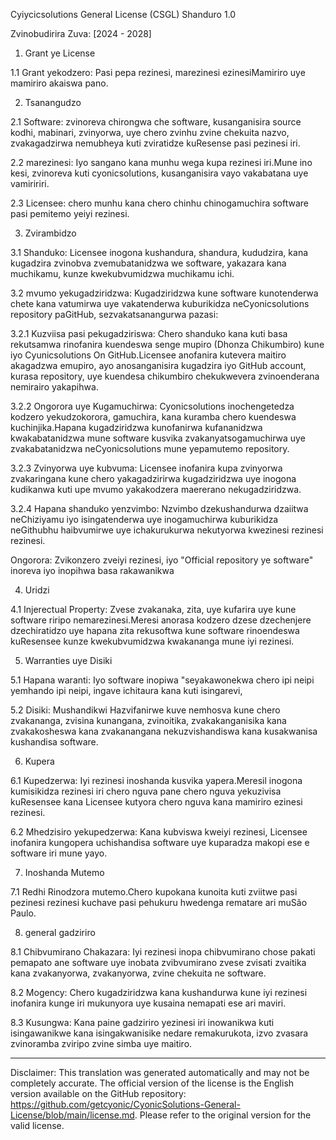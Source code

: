 Cyiycicsolutions General License (CSGL)
Shanduro 1.0

Zvinobudirira Zuva: [2024 - 2028]

1. Grant ye License

1.1 Grant yekodzero: Pasi pepa rezinesi, marezinesi ezinesiMamiriro uye mamiriro akaiswa pano.

2. Tsanangudzo

2.1 Software: zvinoreva chirongwa che software, kusanganisira source kodhi, mabinari, zvinyorwa, uye chero zvinhu zvine chekuita nazvo, zvakagadzirwa nemubheya kuti zviratidze kuResense pasi pezinesi iri.

2.2 marezinesi: Iyo sangano kana munhu wega kupa rezinesi iri.Mune ino kesi, zvinoreva kuti cyonicsolutions, kusanganisira vayo vakabatana uye vamiririri.

2.3 Licensee: chero munhu kana chero chinhu chinogamuchira software pasi pemitemo yeiyi rezinesi.

3. Zvirambidzo

3.1 Shanduko: Licensee inogona kushandura, shandura, kududzira, kana kugadzira zvinobva zvemubatanidzwa we software, yakazara kana muchikamu, kunze kwekubvumidzwa muchikamu ichi.

3.2 mvumo yekugadziridzwa: Kugadziridzwa kune software kunotenderwa chete kana vatumirwa uye vakatenderwa kuburikidza neCyonicsolutions repository paGitHub, sezvakatsanangurwa pazasi:

3.2.1 Kuzviisa pasi pekugadziriswa: Chero shanduko kana kuti basa rekutsamwa rinofanira kuendeswa senge mupiro (Dhonza Chikumbiro) kune iyo Cyunicsolutions On GitHub.Licensee anofanira kutevera maitiro akagadzwa emupiro, ayo anosanganisira kugadzira iyo GitHub account, kurasa repository, uye kuendesa chikumbiro chekukwevera zvinoenderana nemirairo yakapihwa.

3.2.2 Ongorora uye Kugamuchirwa: Cyonicsolutions inochengetedza kodzero yekudzokorora, gamuchira, kana kuramba chero kuendeswa kuchinjika.Hapana kugadziridzwa kunofanirwa kufananidzwa kwakabatanidzwa mune software kusvika zvakanyatsogamuchirwa uye zvakabatanidzwa neCyonicsolutions mune yepamutemo repository.

3.2.3 Zvinyorwa uye kubvuma: Licensee inofanira kupa zvinyorwa zvakaringana kune chero yakagadzirirwa kugadziridzwa uye inogona kudikanwa kuti upe mvumo yakakodzera maererano nekugadziridzwa.

3.2.4 Hapana shanduko yenzvimbo: Nzvimbo dzekushandurwa dzaiitwa neChiziyamu iyo isingatenderwa uye inogamuchirwa kuburikidza neGithubhu haibvumirwe uye ichakurukurwa nekutyorwa kwezinesi rezinesi rezinesi.

Ongorora: Zvikonzero zveiyi rezinesi, iyo "Official repository ye software" inoreva iyo inopihwa basa rakawanikwa

4. Uridzi

4.1 Injerectual Property: Zvese zvakanaka, zita, uye kufarira uye kune software riripo nemarezinesi.Meresi anorasa kodzero dzese dzechenjere dzechiratidzo uye hapana zita rekusoftwa kune software rinoendeswa kuResensee kunze kwekubvumidzwa kwakananga mune iyi rezinesi.

5. Warranties uye Disiki

5.1 Hapana waranti: Iyo software inopiwa "seyakawonekwa chero ipi neipi yemhando ipi neipi, ingave ichitaura kana kuti isingarevi,

5.2 Disiki: Mushandikwi Hazvifanirwe kuve nemhosva kune chero zvakananga, zvisina kunangana, zvinoitika, zvakakanganisika kana zvakakosheswa kana zvakanangana nekuzvishandiswa kana kusakwanisa kushandisa software.

6. Kupera

6.1 Kupedzerwa: Iyi rezinesi inoshanda kusvika yapera.Meresil inogona kumisikidza rezinesi iri chero nguva pane chero nguva yekuzivisa kuResensee kana Licensee kutyora chero nguva kana mamiriro ezinesi rezinesi.

6.2 Mhedzisiro yekupedzerwa: Kana kubviswa kweiyi rezinesi, Licensee inofanira kungopera uchishandisa software uye kuparadza makopi ese e software iri mune yayo.

7. Inoshanda Mutemo

7.1 Redhi Rinodzora mutemo.Chero kupokana kunoita kuti zviitwe pasi pezinesi rezinesi kuchave pasi pehukuru hwedenga rematare ari muSão Paulo.

8. general gadziriro

8.1 Chibvumirano Chakazara: Iyi rezinesi inopa chibvumirano chose pakati pemapato ane software uye inobata zvibvumirano zvese zvisati zvaitika kana zvakanyorwa, zvakanyorwa, zvine chekuita ne software.

8.2 Mogency: Chero kugadziridzwa kana kushandurwa kune iyi rezinesi inofanira kunge iri mukunyora uye kusaina nemapati ese ari maviri.

8.3 Kusungwa: Kana paine gadziriro yezinesi iri inowanikwa kuti isingawanikwe kana isingakwanisike nedare remakurukota, izvo zvasara zvinoramba zviripo zvine simba uye maitiro.

---
Disclaimer: This translation was generated automatically and may not be completely accurate. The official version of the license is the English version available on the GitHub repository: https://github.com/getcyonic/CyonicSolutions-General-License/blob/main/license.md. Please refer to the original version for the valid license.